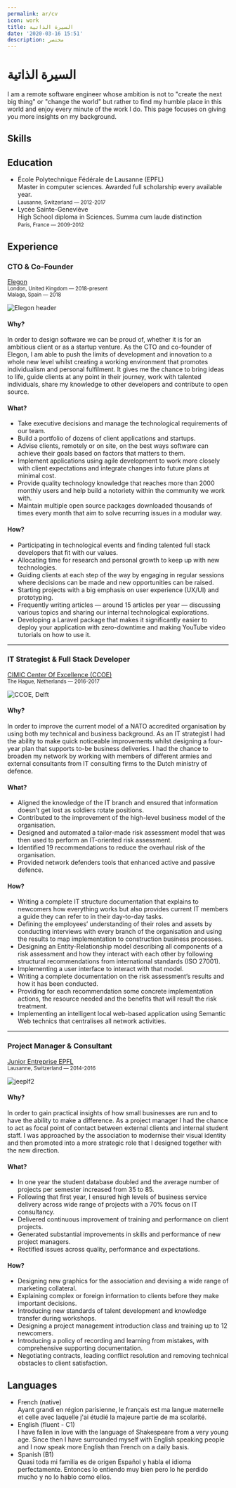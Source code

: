 ```yaml
---
permalink: ar/cv
icon: work
title: السيرة الذاتية
date: '2020-03-16 15:51'
description: مختصر
---
```

# السيرة الذاتية

I am a remote software engineer whose ambition is not to "create the next big thing" or "change the world" but rather to find my humble place in this world and enjoy every minute of the work I do. This page focuses on giving you more insights on my background.

## Skills

<Skills     class="mb-8"
    :skills="[
        { body: 'Soft', theme: 'category', icon: 'chat-group-alt' },
        { body: 'IT Consulting' },
        { body: 'Project management' },
        { body: 'Team management' },
        { body: 'Prospecting clients' },
        { body: 'Mentoring' },
        { body: 'Visual communication' },
        { body: 'Marketing' },
    { body: 'Technical', theme: 'category', icon: 'layers' },
    { body: 'Software engineering', theme: 'highlighted' },
    { body: 'CI / CD' },
    { body: 'Algorithmic optimization' },
    { body: 'AI & machine learning' },
    { body: 'Concurrent programming' },
    { body: 'Network security' },
    { body: 'Backend', theme: 'category', icon: 'server' },
    { body: 'Laravel', theme: 'highlighted' },
    { body: 'Symfony' },
    { body: 'SQL' },
    { body: 'Doctrine' },
    { body: 'Java' },
    { body: 'Scala' },
    { body: 'Python' },
    { body: 'Low-Level (C, Shell, Perl, VHDL)' },
    { body: 'Frontend', theme: 'category', icon: 'interface' },
    { body: 'VueJS', theme: 'highlighted' },
    { body: 'React' },
    { body: 'CSS Preprocessors (Sass, Less, Stylus)' },
    { body: 'CSS Postprocessors (Tailwind CSS, PostCSS)' },
    { body: 'Templating (Twig, Blade, Handlebars)' },
    { body: 'Graphical', theme: 'category', icon: 'swatch' },
    { body: 'Sketch' },
    { body: 'Photoshop' },
    { body: 'Illustrator' },
    { body: 'InDesign' },
    { body: 'AfterEffect' },
    { body: 'Cinema4D' },
]" />


## Education

* École Polytechnique Fédérale de Lausanne (EPFL) \
  Master in computer sciences. Awarded full scholarship every available year. \
  <small>Lausanne, Switzerland — 2012-2017</small>
* Lycée Sainte-Geneviève \
  High School diploma in Sciences. Summa cum laude distinction \
  <small>Paris, France — 2009-2012</small>

## Experience

### CTO & Co-Founder

[Elegon](https://elegon.io/) \
<small>London, United Kingdom — 2018-present</small> \
<small>Malaga, Spain — 2018</small>

![Elegon header](./elegon.png)

#### Why?

In order to design software we can be proud of, whether it is for an ambitious client or as a startup venture. As the CTO and co-founder of Elegon, I am able to push the limits of development and innovation to a whole new level whilst creating a working environment that promotes individualism and personal fulfilment. It gives me the chance to bring ideas to life, guide clients at any point in their journey, work with talented individuals, share my knowledge to other developers and contribute to open source.

#### What?

* Take executive decisions and manage the technological requirements of our team.
* Build a portfolio of dozens of client applications and startups.
* Advise clients, remotely or on site, on the best ways software can achieve their goals based on factors that matters to them.
* Implement applications using agile development to work more closely with client expectations and integrate changes into future plans at minimal cost.
* Provide quality technology knowledge that reaches more than 2000 monthly users and help build a notoriety within the community we work with.
* Maintain multiple open source packages downloaded thousands of times every month that aim to solve recurring issues in a modular way.

#### How?

* Participating in technological events and finding talented full stack developers that fit with our values.
* Allocating time for research and personal growth to keep up with new technologies.
* Guiding clients at each step of the way by engaging in regular sessions where decisions can be made and new opportunities can be raised.
* Starting projects with a big emphasis on user experience (UX/UI) and prototyping.
* Frequently writing articles — around 15 articles per year — discussing various topics and sharing our internal technological explorations.
* Developing a Laravel package that makes it significantly easier to deploy your application with zero-downtime and making YouTube video tutorials on how to use it.

- - -

### IT Strategist & Full Stack Developer

[CIMIC Center Of Excellence (CCOE)](http://www.cimic-coe.org/) \
<small>The Hague, Netherlands — 2016-2017</small>

![CCOE, Delft](./ccoe.jpg)

#### Why?

In order to improve the current model of a NATO accredited organisation by using both my technical and business background. As an IT strategist I had the ability to make quick noticeable improvements whilst designing a four-year plan that supports to-be business deliveries. I had the chance to broaden my network by working with members of different armies and external consultants from IT consulting firms to the Dutch ministry of defence.

#### What?

* Aligned the knowledge of the IT branch and ensured that information doesn’t get lost as soldiers rotate positions.
* Contributed to the improvement of the high-level business model of the organisation.
* Designed and automated a tailor-made risk assessment model that was then used to perform an IT-oriented risk assessment.
* Identified 19 recommendations to reduce the overhaul risk of the organisation.
* Provided network defenders tools that enhanced active and passive defence.

#### How?

* Writing a complete IT structure documentation that explains to newcomers how everything works but also provides current IT members a guide they can refer to in their day-to-day tasks.
* Defining the employees’ understanding of their roles and assets by conducting interviews with every branch of the organisation and using the results to map implementation to construction business processes.
* Designing an Entity-Relationship model describing all components of a risk assessment and how they interact with each other by following structural recommendations from international standards (ISO 27001).
* Implementing a user interface to interact with that model.
* Writing a complete documentation on the risk assessment’s results and how it has been conducted.
* Providing for each recommendation some concrete implementation actions, the resource needed and the benefits that will result the risk treatment.
* Implementing an intelligent local web-based application using Semantic Web technics that centralises all network activities.

- - -

### Project Manager & Consultant

[Junior Entreprise EPFL](http://je.epfl.ch/) \
<small>Lausanne, Switzerland — 2014-2016</small>

![jeeplf2](./jeepfl.jpg)

#### Why?

In order to gain practical insights of how small businesses are run and to have the ability to make a difference. As a project manager I had the chance to act as focal point of contact between external clients and internal student staff. I was approached by the association to modernise their visual identity and then promoted into a more strategic role that I designed together with the new direction.

#### What?

* In one year the student database doubled and the average number of projects per semester increased from 35 to 85.
* Following that first year, I ensured high levels of business service delivery across wide range of projects with a 70% focus on IT consultancy.
* Delivered continuous improvement of training and performance on client projects.
* Generated substantial improvements in skills and performance of new project managers.
* Rectified issues across quality, performance and expectations.

#### How?

* Designing new graphics for the association and devising a wide range of marketing collateral.
* Explaining complex or foreign information to clients before they make important decisions.
* Introducing new standards of talent development and knowledge transfer during workshops.
* Designing a project management introduction class and training up to 12 newcomers.
* Introducing a policy of recording and learning from mistakes, with comprehensive supporting documentation.
* Negotiating contracts, leading conflict resolution and removing technical obstacles to client satisfaction.

## Languages

* French (native) \
  Ayant grandi en région parisienne, le français est ma langue maternelle et celle avec laquelle j'ai étudié la majeure partie de ma scolarité.
* English (fluent - C1) \
  I have fallen in love with the language of Shakespeare from a very young age. Since then I have surrounded myself with English speaking people and I now speak more English than French on a daily basis.
* Spanish (B1) \
  Quasi toda mi familia es de origen Español y habla el idioma perfectamente. Entonces lo entiendo muy bien pero lo he perdido mucho y no lo hablo como ellos.